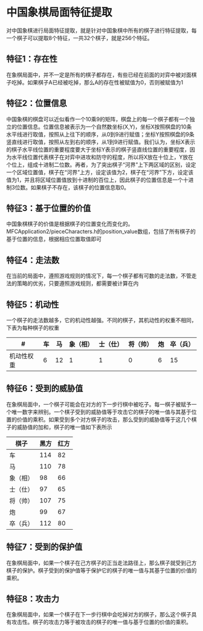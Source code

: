# 中国象棋局面特征提取
对中国象棋进行局面特征提取，就是针对中国象棋中所有的棋子进行特征提取，每一个棋子可以提取8个特征，一共32个棋子，就是256个特征。
## 特征1：存在性
在象棋局面中，并不一定是所有的棋子都存在，有些已经在前面的对弈中被对面棋子吃掉。如果棋子A已经被吃掉，那么A的存在性被赋值为0，否则被赋值为1
## 特征2：位置信息
中国象棋的棋盘可以近似看作一个10乘9的矩阵，棋盘上的每一个棋子都有一个独立的位置信息。位置信息被表示为一个自然数坐标(X,Y)，坐标X按照棋盘的10条水平线进行取值，按照从上往下的顺序，从0到9进行赋值；坐标Y按照棋盘的9条竖直线进行取值，按照从左到右的顺序，从1到9进行赋值。我们认为，坐标X表示的棋子水平线位置的重要程度要大于坐标Y表示的棋子竖直线位置的重要程度，因为水平线位置代表棋子在对弈中进攻和防守的程度，所以将X放在十位上，Y放在个位上，组成十进制二位数。再者，为了突出棋子“河界”上下两区域的区别，设定一个区域位置值，棋子在“河界”上方，设定该值为2，棋子在“河界”下方，设定该值为1，并且将区域位置值放到十进制的百位上，因此棋子的位置信息是一个十进制3位数。如果棋子不存在，该棋子的位置信息取0。
## 特征3：基于位置的价值
中国象棋棋子的价值是根据棋子的位置变化而变化的。MFCApplication2/pieceCharacters.h的position_value数组，包括了所有棋子的基于位置的信息，根据相应位置取值即可
## 特征4：走法数
在当前的局面中，遵照游戏规则的情况下，每一个棋子都有可数的走法数，不管走法的策略的优劣，只要遵照游戏规则，都需要被计算在内
## 特征5：机动性
一个棋子的走法数越多，它的机动性越强。不同的棋子，其机动性的权重不相同，下表为每种棋子的权重

#|车|马|象（相）|士（仕）|将（帅）|炮|卒（兵）
----|-----|-----|-----|-----|-----|-----|-----
机动性权重|6|12|1|1|0|6|15
## 特征6：受到的威胁值
在象棋局面中，一个棋子可能会在对方的下一步行棋中被吃子。每一棋子被赋予一个唯一数字来辨别。一个棋子受到的威胁值等于攻击它的棋子的唯一值与其基于位置的价值的乘积。如果受到多个对方棋子的攻击，那么受到的威胁值等于这几个棋子的威胁值的加和，棋子的唯一值如下表所示

棋子|黑方|红方
----|-----|-----
车|114|82
马|110|78
象（相）|98|66
士（仕）|97|65
将（帅）|107|75
炮|99|67
卒（兵）|112|80
## 特征7：受到的保护值
在象棋局面中，如果一个棋子在己方棋子的正当走法路径上，那么棋子就受到己方棋子的保护。棋子受到的保护值等于保护它的棋子的唯一值与其基于位置的价值的乘积。
## 特征8：攻击力
在象棋局面中，如果一个棋子在下一步行棋中会吃掉对方的棋子，那么这个棋子具有攻击性。棋子的攻击力等于被攻击的棋子的唯一值与基于位置的价值的乘积。
